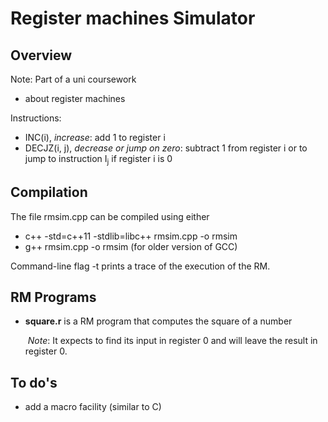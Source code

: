 # Register machines Simulator

## Overview
Note: Part of a uni coursework
- about register machines

Instructions:
- INC(i), _increase_: add 1 to register i
- DECJZ(i, j), _decrease or jump on zero_: subtract 1 from register i or to jump to instruction I<sub>j</sub> if register i is 0

## Compilation 
The file rmsim.cpp can be compiled using either
- c++ -std=c++11 -stdlib=libc++ rmsim.cpp -o rmsim
- g++ rmsim.cpp -o rmsim (for older version of GCC)

Command-line flag -t prints a trace of the execution of the RM.

## RM Programs
- **square.r** is a RM program that computes the square of a number 
    
    &nbsp;_Note_: It expects to find its input in register 0 and will leave the result in register 0.

## To do's
- add a macro facility (similar to C)
